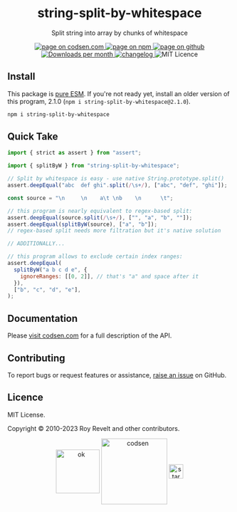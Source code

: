 <h1 align="center">string-split-by-whitespace</h1>

<p align="center">Split string into array by chunks of whitespace</p>

<p align="center">
  <a href="https://codsen.com/os/string-split-by-whitespace" rel="nofollow noreferrer noopener">
    <img src="https://img.shields.io/badge/-codsen-blue?style=flat-square" alt="page on codsen.com">
  </a>
  <a href="https://www.npmjs.com/package/string-split-by-whitespace" rel="nofollow noreferrer noopener">
    <img src="https://img.shields.io/badge/-npm-blue?style=flat-square" alt="page on npm">
  </a>
  <a href="https://github.com/codsen/codsen/tree/main/packages/string-split-by-whitespace" rel="nofollow noreferrer noopener">
    <img src="https://img.shields.io/badge/-github-blue?style=flat-square" alt="page on github">
  </a>
  <a href="https://npmcharts.com/compare/string-split-by-whitespace?interval=30" rel="nofollow noreferrer noopener" target="_blank">
    <img src="https://img.shields.io/npm/dm/string-split-by-whitespace.svg?style=flat-square" alt="Downloads per month">
  </a>
  <a href="https://codsen.com/os/string-split-by-whitespace/changelog" rel="nofollow noreferrer noopener">
    <img src="https://img.shields.io/badge/changelog-here-brightgreen?style=flat-square" alt="changelog">
  </a>
  <img src="https://img.shields.io/badge/licence-MIT-brightgreen.svg?style=flat-square" alt="MIT Licence">
</p>

## Install

This package is [pure ESM](https://gist.github.com/sindresorhus/a39789f98801d908bbc7ff3ecc99d99c). If you're not ready yet, install an older version of this program, 2.1.0 (`npm i string-split-by-whitespace@2.1.0`).

```bash
npm i string-split-by-whitespace
```

## Quick Take

```js
import { strict as assert } from "assert";

import { splitByW } from "string-split-by-whitespace";

// Split by whitespace is easy - use native String.prototype.split()
assert.deepEqual("abc  def ghi".split(/\s+/), ["abc", "def", "ghi"]);

const source = "\n     \n    a\t \nb    \n      \t";

// this program is nearly equivalent to regex-based split:
assert.deepEqual(source.split(/\s+/), ["", "a", "b", ""]);
assert.deepEqual(splitByW(source), ["a", "b"]);
// regex-based split needs more filtration but it's native solution

// ADDITIONALLY...

// this program allows to exclude certain index ranges:
assert.deepEqual(
  splitByW("a b c d e", {
    ignoreRanges: [[0, 2]], // that's "a" and space after it
  }),
  ["b", "c", "d", "e"],
);
```

## Documentation

Please [visit codsen.com](https://codsen.com/os/string-split-by-whitespace/) for a full description of the API.

## Contributing

To report bugs or request features or assistance, [raise an issue](https://github.com/codsen/codsen/issues/new/choose) on GitHub.

## Licence

MIT License.

Copyright © 2010-2023 Roy Revelt and other contributors.

<p align="center"><img src="https://codsen.com/images/png-codsen-ok.png" width="98" alt="ok" align="center"> <img src="https://codsen.com/images/png-codsen-1.png" width="148" alt="codsen" align="center"> <img src="https://codsen.com/images/png-codsen-star-small.png" width="32" alt="star" align="center"></p>

